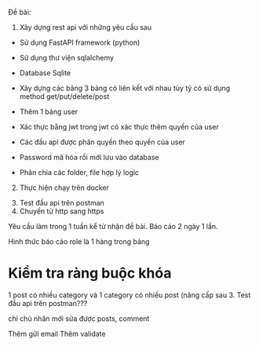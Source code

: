 Đề bài:

1. Xây dựng rest api với những yêu cầu sau

- Sử dụng FastAPI framework (python)
- Sử dụng thư viện sqlalchemy
- Database Sqlite

- Xây dựng các bảng 3 bảng có liên kết với nhau tùy tý có sử dụng method get/put/delete/post

- Thêm 1 bảng user
- Xác thực bằng jwt trong jwt có xác thực thêm quyền của user
- Các đầu api được phân quyền theo quyền của user

- Password mã hóa rồi mới lưu vào database

- Phân chia các folder, file hợp lý logic

2. Thực hiện chạy trên docker
<!-- ! -->
3. Test đầu api trên postman
4. Chuyển từ http sang https

Yêu cầu làm trong 1 tuần kể từ nhận đề bài.
Báo cáo 2 ngày 1 lần.
<!-- ! -->

Hình thức báo cáo
role là 1 hàng trong bảng
# Kiểm tra ràng buộc khóa
1 post có nhiều category và 1 category có nhiều post (nâng cấp sau
3. Test đầu api trên postman???
<!-- fastapi dev a.py -->



chỉ chủ nhân mới sửa được posts, comment


Thêm gửi email
Thêm validate 

